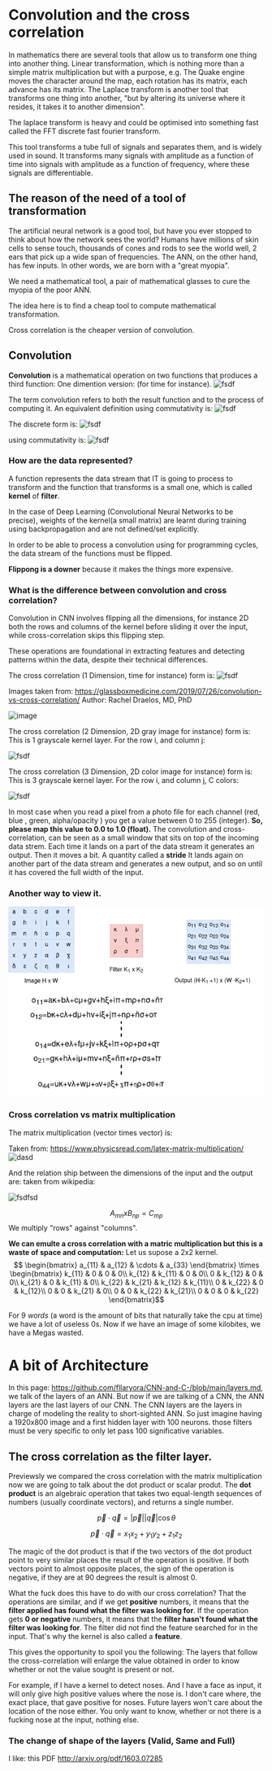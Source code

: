 # Convolution and the cross correlation



In mathematics there are several tools that allow us to transform one thing into another thing.
Linear transformation, which is nothing more than a simple matrix multiplication but with a purpose, e.g.
The Quake engine moves the character around the map, each rotation has its matrix, each advance has its matrix.
The Laplace transform is another tool that transforms one thing into another, "but by altering its universe where it resides,
 it takes it to another dimension". 

The laplace transform is heavy and could be optimised into something fast called the FFT discrete fast fourier transform.

This tool transforms a tube full of signals and separates them, and is widely used in sound.
It transforms many signals with amplitude as a function of time into signals with amplitude
as a function of frequency, where these signals are differentiable.

## The reason of the need of a tool of transformation

The artificial neural network is a good tool, but have you ever stopped to think about how the network sees the world?
Humans have millions of skin cells to sense touch, thousands of cones and rods to see the world well,
2 ears that pick up a wide span of frequencies.
The ANN, on the other hand, has few inputs. In other words, we are born with a "great myopia". 

We need a mathematical tool, a pair of mathematical glasses to cure the myopia of the poor ANN.

The idea here is to find a cheap tool to compute mathematical transformation.

Cross correlation is the cheaper version of convolution.

## Convolution

**Convolution** is a mathematical operation on two functions that produces a third function:
One dimention version: (for time for instance).
![fsdf](https://latex.codecogs.com/svg.image?(f\ast&space;g)(t):=\int_{-\infty}^{\infty}f(\tau)g(t-\tau)d\tau)

The term convolution refers to both the result function and to the process of computing it.
An equivalent definition using commutativity is: 
![fsdf](https://latex.codecogs.com/svg.image?(f\ast&space;g)(t):=\int_{-\infty}^{\infty}f(t-\tau)g(\tau)d\tau)

The discrete form is:
![fsdf](https://latex.codecogs.com/svg.image?(f&space;\ast&space;g)[n]=\sum_{m=-\infty}^{\infty}&space;f[m]&space;g[n-m])

using commutativity is: 
![fsdf](https://latex.codecogs.com/svg.image?(f&space;\ast&space;g)[n]=\sum_{m=-\infty}^{\infty}&space;f[n-m]&space;g[m])

### How are the data represented?

A function represents the data stream that IT is going to process to transform and
the function that transforms is a small one, which is called **kernel** of **filter**.

In the case of Deep Learning (Convolutional Neural Networks to be precise), weights of the kernel(a small matrix) are
learnt during training using backpropagation and are not defined/set explicitly.

In order to be able to process a convolution using for programming cycles, the data stream of the functions must be flipped.

**Flippong is a downer** because it makes the things more expensive.


### What is the difference between convolution and cross correlation?

Convolution in CNN involves flipping all the dimensions, for instance 2D both the rows and columns of the kernel before sliding it over the input,
while cross-correlation skips this flipping step.

These operations are foundational in extracting features and detecting patterns within the data, despite their technical differences.

The cross correlation (1 Dimension, time for instance) form is:
![fsdf](https://latex.codecogs.com/svg.image?(f&space;\star&space;g)[n]=\sum_{m=-\infty}^{\infty}&space;f[n+m]&space;g[m])

Images taken from: https://glassboxmedicine.com/2019/07/26/convolution-vs-cross-correlation/
Author: Rachel Draelos, MD, PhD

![image](https://glassboxmedicine.com/wp-content/uploads/2019/07/6_image_expanded.png)

The cross correlation (2 Dimension, 2D gray image for instance) form is:
This is 1 grayscale kernel layer.
For the row i, and column j:

![fsdf](https://latex.codecogs.com/svg.image?(A&space;\star&space;W)[i][j]=\sum_{i'=0}^{k-1}\sum_{j'=0}^{k-1}&space;A[i+i'][j+j']&space;W[i][j])

The cross correlation (3 Dimension, 2D color image for instance) form is:
This is 3 grayscale kernel layer.
For the row i, and column j, C colors:

![fsdf](https://latex.codecogs.com/svg.image?(A&space;\star&space;W)[i][j]=\sum_{i'=0}^{k-1}\sum_{j'=0}^{k-1}\sum_{c=0}^{C-1}&space;A[i+i'][j+j'][c]&space;W[c][i][j])

In most case when you read a pixel from a photo file for each channel (red, blue , green, alpha/opacity ) you get a value between 0 to 255 (integer).
**So, please map this value to 0.0 to 1.0 (float).**
The convolution and cross-correlation, can be seen as a small window that sits on top of the incoming data strem.
Each time it lands on a part of the data stream it generates an output. Then it moves a bit.
A quantity called a **stride** It lands again on another part of the data stream and generates a new output,
and so on until it has covered the full width of the input. 

### Another way to view it.

<img src="cross-correlation.png" alt="Image of Cross correlation layer" />

### Cross correlation vs matrix multiplication

The matrix multiplication (vector times vector) is:

Taken from: https://www.physicsread.com/latex-matrix-multiplication/
![dasd](https://www.physicsread.com/wp-content/uploads/2022/02/m_n_mateix_mult.png)

And the relation ship between the dimensions of the input and the output are:
taken from wikipedia:

![fsdfsd](https://upload.wikimedia.org/wikipedia/commons/thumb/1/18/Matrix_multiplication_qtl1.svg/220px-Matrix_multiplication_qtl1.svg.png)

$$A_{mn}xB_{np}=C_{mp}$$
We multiply "rows" against "columns".

**We can emulte a cross correlation with a matric multiplication but this is a waste of space and computation:**
Let us supose a 2x2 kernel.
$$ \begin{bmatrix}
 a_{11} & a_{12} & \cdots & a_{33} 
\end{bmatrix}
\times
\begin{bmatrix}
 k_{11} & 0      & 0      & 0\\
 k_{12} & k_{11} & 0      & 0\\ 
 0      & k_{12} & 0      & 0\\
 k_{21} & 0      & k_{11} & 0\\
 k_{22} & k_{21} & k_{12} & k_{11}\\
 0      & k_{22} & 0      & k_{12}\\
 0      & 0      & k_{21} & 0\\
 0      & 0      & k_{22} & k_{21}\\
 0      & 0      & 0      & k_{22}
\end{bmatrix}$$

For 9 *words* (a word is the amount of bits that naturally take the cpu at time) we have a lot of useless 0s.
Now if we have an image of some kilobites, we have a Megas wasted.

# A bit of Architecture

In this page: https://github.com/fllaryora/CNN-and-C-/blob/main/layers.md, we talk of the layers of an ANN.
But now if we are talking of a CNN, the ANN layers are the last layers of our CNN.
The CNN layers are the layers in charge of modeling the reality to short-sighted ANN.
So just imagine having a 1920x800 image and a first hidden layer with 100 neurons.
those filters must be very specific to only let pass 100 significative variables.

## The cross correlation as the filter layer.

Previewsly we compared the cross correlation with the matrix multiplication now we are going to talk about the dot product or scalar produt.
The **dot product** is an algebraic operation that takes two equal-length sequences of numbers (usually coordinate vectors), and returns a single number.

$$\vec{p} \cdot \vec{q}=\left | \vec{p} \right |\left | \vec{q} \right |\cos\theta$$

$$\vec{p}\cdot\vec{q}=x_{1}x_{2}+y_{1}y_{2}+z_{1}z_{2}$$

The magic of the dot product is that if the two vectors of the dot product point to very similar places the result of the operation is positive. If both vectors point to almost opposite places, the sign of the operation is negative, if they are at 90 degrees the result is almost 0.

What the fuck does this have to do with our cross correlation? That the operations are similar,
 and if we get **positive** numbers, it means that the **filter applied has found what the filter was looking for**.
 If the operation gets **0 or negative** numbers, it means that the **filter hasn't found what the filter was looking for**.
 The filter did not find the feature searched for in the input. That's why the kernel is also called a **feature**.

This gives the opportunity to spoil you the following:
The layers that follow the cross-correlation will enlarge the value obtained in order to know whether or not the value sought is present or not.

For example, if I have a kernel to detect noses. And I have a face as input, it will only give high positive values where the nose is.
I don't care where, the exact place, that gave positive for noses.
Future layers won't care about the location of the nose either.
You only want to know, whether or not there is a fucking nose at the input, nothing else.  

### The change of shape of the layers (Valid, Same and Full)

I like: this PDF http://arxiv.org/pdf/1603.07285

